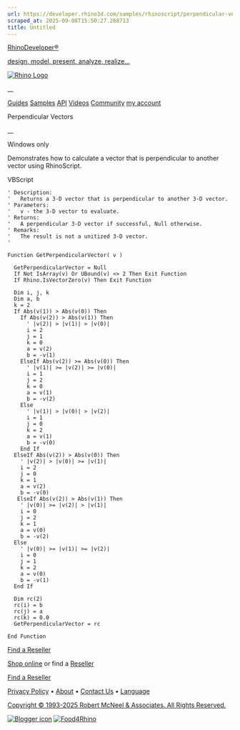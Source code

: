 ```yaml
---
url: https://developer.rhino3d.com/samples/rhinoscript/perpendicular-vectors/
scraped_at: 2025-09-08T15:50:27.268713
title: Untitled
---
```


[RhinoDeveloper®](/)

[design, model, present, analyze, realize...](/)

[![Rhino Logo](https://developer.rhino3d.com/images/rhinodevlogo.png)](/)

__

[Guides](https://developer.rhino3d.com/guides)
[Samples](https://developer.rhino3d.com/samples)
[API](https://developer.rhino3d.com/api)
[Videos](https://developer.rhino3d.com/videos)
[Community](https://discourse.mcneel.com/c/rhino-developer) [my account
](https://www.rhino3d.com/my-account/ "Manage your account, licenses, and
teams")

Perpendicular Vectors

__

Windows only

Demonstrates how to calculate a vector that is perpendicular to another vector
using RhinoScript.

VBScript

    
    
    ' Description:
    '   Returns a 3-D vector that is perpendicular to another 3-D vector.
    ' Parameters:
    '   v - the 3-D vector to evaluate.
    ' Returns:
    '   A perpendicular 3-D vector if successful, Null otherwise.
    ' Remarks:
    '   The result is not a unitized 3-D vector.
    '       
    
    Function GetPerpendicularVector( v )
    
      GetPerpendicularVector = Null
      If Not IsArray(v) Or UBound(v) <> 2 Then Exit Function
      If Rhino.IsVectorZero(v) Then Exit Function
    
      Dim i, j, k
      Dim a, b
      k = 2
      If Abs(v(1)) > Abs(v(0)) Then
        If Abs(v(2)) > Abs(v(1)) Then
          ' |v(2)| > |v(1)| > |v(0)|
          i = 2
          j = 1
          k = 0
          a = v(2)
          b = -v(1)
        ElseIf Abs(v(2)) >= Abs(v(0)) Then
          ' |v(1)| >= |v(2)| >= |v(0)|
          i = 1
          j = 2
          k = 0
          a = v(1)
          b = -v(2)
        Else
          ' |v(1)| > |v(0)| > |v(2)|
          i = 1
          j = 0
          k = 2
          a = v(1)
          b = -v(0)
        End If
      ElseIf Abs(v(2)) > Abs(v(0)) Then
        ' |v(2)| > |v(0)| >= |v(1)|
        i = 2
        j = 0
        k = 1
        a = v(2)
        b = -v(0)
       ElseIf Abs(v(2)) > Abs(v(1)) Then
        ' |v(0)| >= |v(2)| > |v(1)|
        i = 0
        j = 2
        k = 1
        a = v(0)
        b = -v(2)
      Else
        ' |v(0)| >= |v(1)| >= |v(2)|
        i = 0
        j = 1
        k = 2
        a = v(0)
        b = -v(1)
      End If
    
      Dim rc(2)
      rc(i) = b
      rc(j) = a
      rc(k) = 0.0
      GetPerpendicularVector = rc
    
    End Function
    

  

[Find a Reseller](https://www.rhino3d.com/sales)

[Shop online](https://www.rhino3d.com/store) or find a
[Reseller](https://www.rhino3d.com/sales)

[Find a Reseller](https://www.rhino3d.com/sales)

[Privacy Policy](https://www.rhino3d.com/privacy) •
[About](https://www.rhino3d.com/mcneel/about) • [Contact
Us](https://www.rhino3d.com/mcneel/contact) • [
Language](https://www.rhino3d.com/language "Change to a different region or
language")

[Copyright © 1993-2025 Robert McNeel & Associates. All Rights
Reserved.](https://www.rhino3d.com/mcneel/about)

[](https://www.facebook.com/McNeelRhinoceros/)
[](https://twitter.com/bobmcneel) [](https://www.linkedin.com/groups/75313/)
[](https://www.youtube.com/user/RhinoGuide/videos) [](https://vimeo.com/rhino)
[![Blogger
icon](https://developer.rhino3d.com/images/blogger.svg)](http://blog.rhino3d.com/)
[![Food4Rhino](https://developer.rhino3d.com/images/f4r_icon_01.svg)](https://www.food4rhino.com)

